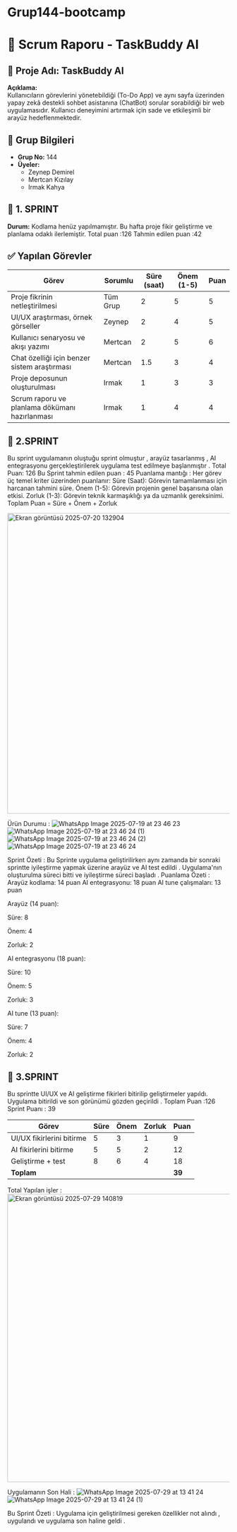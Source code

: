 # Grup144-bootcamp

# 🚀 Scrum Raporu - TaskBuddy AI

## 📌 Proje Adı: TaskBuddy AI
**Açıklama:**  
Kullanıcıların görevlerini yönetebildiği (To-Do App) ve aynı sayfa üzerinden yapay zekâ destekli sohbet asistanına (ChatBot) sorular sorabildiği bir web uygulamasıdır. Kullanıcı deneyimini artırmak için sade ve etkileşimli bir arayüz hedeflenmektedir.

## 👥 Grup Bilgileri

- **Grup No:** 144
- **Üyeler:**
  - Zeynep Demirel
  - Mertcan Kızılay
  - Irmak Kahya

## 📅 1. SPRINT 
**Durum:** Kodlama henüz yapılmamıştır. Bu hafta proje fikir geliştirme ve planlama odaklı ilerlemiştir.
Total puan :126
Tahmin edilen puan :42

## ✅ Yapılan Görevler

| Görev | Sorumlu | Süre (saat) | Önem (1-5) | Puan |
|------|----------|--------------|------------|------|
| Proje fikrinin netleştirilmesi | Tüm Grup | 2 | 5 | 5 |
| UI/UX araştırması, örnek görseller | Zeynep | 2 | 4 | 5 |
| Kullanıcı senaryosu ve akışı yazımı | Mertcan| 2 | 5 | 6 |
| Chat özelliği için benzer sistem araştırması | Mertcan | 1.5 | 3 | 4 |
| Proje deposunun oluşturulması |Irmak| 1 | 3 | 3 |
| Scrum raporu ve planlama dökümanı hazırlanması | Irmak | 1 | 4 | 4 |
## 📅 2.SPRINT
 Bu sprint uygulamanın oluştuğu sprint olmuştur , arayüz tasarlanmış , AI entegrasyonu gerçekleştirilerek uygulama test edilmeye başlanmıştır .
 Total Puan: 126
 Bu Sprint tahmin edilen puan : 45
 Puanlama mantığı :
 Her görev üç temel kriter üzerinden puanlanır:
 Süre (Saat): Görevin tamamlanması için harcanan tahmini süre.
 Önem (1-5): Görevin projenin genel başarısına olan etkisi.
 Zorluk (1-3): Görevin teknik karmaşıklığı ya da uzmanlık gereksinimi.
 Toplam Puan = Süre + Önem + Zorluk

<img width="1074" height="680" alt="Ekran görüntüsü 2025-07-20 132904" src="https://github.com/user-attachments/assets/bad62a6d-0943-4fae-9452-9e18643664b9" />

Ürün Durumu :
![WhatsApp Image 2025-07-19 at 23 46 23](https://github.com/user-attachments/assets/8f8d6e7e-f31d-44a2-b3aa-bb24ae2662f1)
![WhatsApp Image 2025-07-19 at 23 46 24 (1)](https://github.com/user-attachments/assets/92bd21de-624d-4bb0-bbd5-d2facefdfca3)
![WhatsApp Image 2025-07-19 at 23 46 24 (2)](https://github.com/user-attachments/assets/c250d065-4569-4b3c-86f8-7e1538f9ddec)
![WhatsApp Image 2025-07-19 at 23 46 24](https://github.com/user-attachments/assets/10888763-8013-4f27-8e1d-3c605b78fe62)

Sprint Özeti : Bu Sprinte uygulama geliştirilirken aynı zamanda bir sonraki sprintte iyileştirme yapmak üzerine arayüz ve AI test edildi . Uygulama'nın oluşturulma süreci bitti ve iyileştirme süreci başladı . 
Puanlama Özeti : 
Arayüz kodlama: 14 puan
AI entegrasyonu: 18 puan
AI tune çalışmaları: 13 puan


Arayüz (14 puan):

Süre: 8

Önem: 4

Zorluk: 2

AI entegrasyonu (18 puan):

Süre: 10

Önem: 5

Zorluk: 3

AI tune (13 puan):

Süre: 7

Önem: 4

Zorluk: 2

## 📅 3.SPRINT

Bu sprintte UI/UX  ve AI geliştirme fikirleri bitirilip geliştirmeler yapıldı. Uygulama bitirildi ve son görünümü gözden geçirildi . 
Toplam Puan :126
Sprint Puanı : 39

| Görev                     | Süre | Önem | Zorluk | Puan   |
| ------------------------- | ---- | ---- | ------ | ------ |
| UI/UX fikirlerini bitirme | 5    | 3    | 1      | 9      |
| AI fikirlerini bitirme    | 5    | 5    | 2      | 12     |
| Geliştirme + test         | 8    | 6    | 4      | 18     |
| **Toplam**                |      |      |        | **39** |

Total Yapılan işler :
<img width="1064" height="652" alt="Ekran görüntüsü 2025-07-29 140819" src="https://github.com/user-attachments/assets/e49b6109-ea86-4cae-a249-834bc2d91e4b" />


Uygulamanın Son Hali : 
![WhatsApp Image 2025-07-29 at 13 41 24](https://github.com/user-attachments/assets/23eec0b1-5acc-4a05-8b7c-b393669331c8)
![WhatsApp Image 2025-07-29 at 13 41 24 (1)](https://github.com/user-attachments/assets/545dbebf-cc4f-4d17-bf54-0496d6724985)

Bu Sprint Özeti : Uygulama için geliştirilmesi gereken özellikler not alındı , uygulandı ve uygulama  son haline geldi . 

